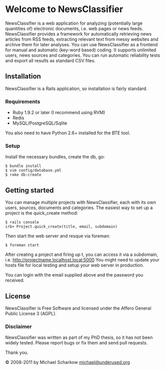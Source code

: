 # Welcome to NewsClassifier

NewsClassifier is a web application for analyzing (potentially large quantities of) electronic documents, i.e. web pages or news feeds. NewsClassifier provides a framework for automatically retrieving news articles from RSS feeds, extracting relevant text from messy websites and archive them for later analyses. You can use NewsClassifier as a frontend for manual and automatic (key-word based) coding. It supports unlimited users, news sources and categories. You can run automatic reliability tests and export all results as standard CSV files.

## Installation

NewsClassifier is a Rails application, so installation is fairly standard. 

### Requirements

* Ruby 1.9.2 or later (I recommend using RVM)
* Redis
* MySQL/PostgreSQL/Sqlite

You also need to have Python 2.6+ installed for the BTE tool.

### Setup

Install the necessary bundles, create the db, go:

	$ bundle install
	$ vim config/database.yml
	$ rake db:create

## Getting started

You can manage multiple projects with NewsClassifier, each with its own users, sources, documents and categories. The easiest way to set up a project is the quick_create method:

	$ rails console
	irb> Project.quick_create(title, email, subdomain)

Then start the web server and resque via foreman:

	$ foreman start
	
After creating a project and firing up t, you can access it via a subdomain, i.e. http://projectname.localhost.local:5000 You might need to update your hosts file for local testing and setup your web server in production.

You can login with the email supplied above and the password you received.

## License

NewsClassifier is Free Software and licensed under the Affero General Public License 3 (AGPL).

### Disclaimer

NewsClassifier was written as part of my PhD thesis, so it has not been widely tested. Please report bugs or fix them and send pull requests.

Thank you.

&copy; 2008-2011 by Michael Scharkow <michael@underused.org>
